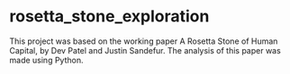 # rosetta_stone_exploration
This project was based on the working paper A Rosetta Stone of Human Capital, by Dev Patel and Justin Sandefur. The analysis of this paper was made using Python.
